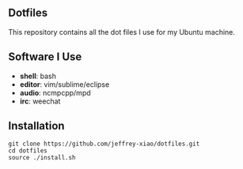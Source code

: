 ## Dotfiles
This repository contains all the dot files I use for my Ubuntu machine.

## Software I Use
 - **shell**: bash
 - **editor**: vim/sublime/eclipse
 - **audio**: ncmpcpp/mpd
 - **irc**: weechat

## Installation
~~~
git clone https://github.com/jeffrey-xiao/dotfiles.git
cd dotfiles
source ./install.sh
~~~
